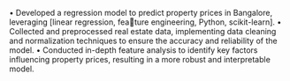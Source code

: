 • Developed a regression model to predict property prices in Bangalore, leveraging [linear regression, feature engineering, Python, scikit-learn].
• Collected and preprocessed real estate data, implementing data cleaning and normalization techniques to
  ensure the accuracy and reliability of the model.
• Conducted in-depth feature analysis to identify key factors influencing property prices, resulting in a more
  robust and interpretable model.
